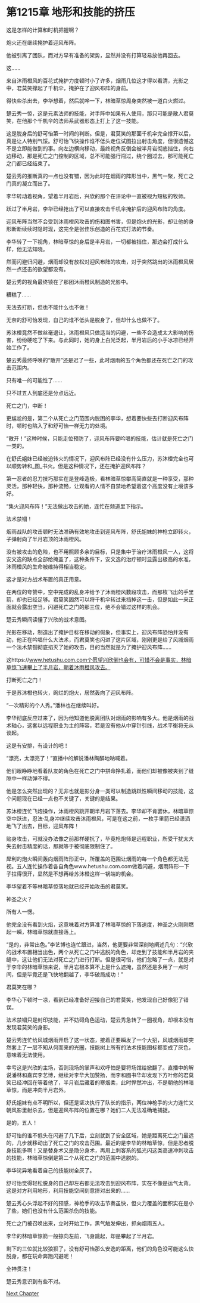 # 第1215章 地形和技能的挤压

这是怎样的计算和时机把握啊？

炮火还在继续掩护着迎风布阵。

他被引离了团队，而对方早有准备的架势，显然并没有打算轻易放他再回去。

这……

来自沐雨橙风的百花式掩护力度顿时小了许多，烟雨几位这才得以看清，光影之中，君莫笑撑起了千机伞，掩护在了迎风布阵的身前。

得快些杀出去，李华想着，然后就哗一下，林暗草惊周身突然被一道白火燃过。

楚云秀一惊，这是元素法师的技能，对手阵中如果有人使用，那只可能是散人君莫笑，在他那个千机伞的法师系武器形态上打上了这一技能。

这是脱身后的舒可怡第一时间的判断。但是，君莫笑的那面千机伞完全撑开以后，真是让人特别气馁。舒可怡飞快操作谁不低头走位试图拉出射击角度，但很遗憾这不是立即能做到的事。向左边横向移动，最终视角反倒会被半月岩彻底挡住，向右边移动，那是死亡之门控制的区域，总不可能强行闯过，绕个圈过去，那可能死亡之门都已经结束了。

楚云秀的推断真的一点也没有错，因为此时在烟雨的阵形当中，黑气一聚，死亡之门真的凝立而出了。

李华转动着视角，望着半月岩后，兴欣的那个在评论中一直被视为短板的牧师。

跃过了半月岩，李华已经抢出了可以直接攻击千机伞掩护后的迎风布阵的角度。

迎风布阵当然不会受到沐雨橙风攻击的伤和图书害，但是炮火的光影，却让他的身形断断续续时隐时现，这完全是张佳乐创造的百花式打法的节奏。

李华转了一下视角，林暗草惊的身后是半月岩，一切都被挡住，那边会打成什么样，他无法知晓。

然而闪避归闪避，烟雨却没有放松对迎风布阵的攻击，对于突然跳出的沐雨橙风居然一点还击的欲望都没有。

楚云秀的视角最终锁在了那团沐雨橙风制造的光影中。

糟糕了……

无法去打断，但也不能什么也不做！

无奈的舒可怡发现，自己的谁不低头是脱身了，但却什么也做不了。

苏沐橙竟然不做丝毫退让，沐雨橙风只做适当的闪避，一些不会造成太大影响的伤害，纷纷硬吃了下来。与此同时，她的身上白光泛起，半月岩后的小手冰凉已经开始工作了。

楚云秀最终呼唤的“散开”还是迟了一些，此时烟雨的五个角色都还在死亡之门的攻击范围内。

只有唯一的可能性了……

只不过五人到底还是分点远近。

死亡之门，中断！

更尴尬的是，第二个从死亡之门范围内脱困的李华，想着要快些去打断迎风布阵时，顿时也陷入了和舒可怡一样无力的处境。

“散开！”这种时候，只能走位预防了，迎风布阵要吟唱的技能，估计就是死亡之门一类的。

在舒氏姐妹已经被迫转火的情况下，迎风布阵已经没有什么压力，苏沐橙完全也可以顺势转和_图_书火。但是这种情况下，还在掩护迎风布阵？

第一忍者的忍刀技巧那实在是登峰造极，看林暗草惊攀高简直就是一种享受，那种灵活，那种轻快，那种流畅，让观看的人情不自禁地希望着这个高度没有止境该多好。

“集火迎风布阵！”无法做出攻击的她，连忙在频道里下指示。

法术禁锢！

烟雨战队的攻击顿时无法准确有效地攻击到迎风布阵，舒氏姐妹的神枪立即转火，子弹射向了半月岩顶的沐雨橙风。

没有被攻击的危险，也不用照顾多余的目标，只是集中于治疗沐雨橙风一人，这将安文逸的缺点全部给掩盖了，这种条件下，安文逸的治疗顿时显露出极高的水准，沐雨橙风的生命被维持得相当稳定。

这才是对方战术布置的真正用意。

在两位的夸赞中，空中完成的乱身冲给予了沐雨橙风数段攻击，而那枚飞出的手里箭，却也已经足够。君莫笑固然可以将千机伞转过来挡掉这一击，但是如此一来正面就会露出空当，闪避死亡之门的那三位，绝不会错过这样的机会。

楚云秀瞬间读懂了兴欣的战术意图。

光影在移动，制造出了掩护目标在移动的假象，但事实上，迎风布阵恐怕并没有动，他正在吟唱什么大法术，而君莫笑也闪进了这片区域，刚刚更是给了风城烟雨一个法术禁锢彻底掐灭了她的攻击，目的当然就是为了掩护迎风布阵……

这https://www.hetushu.com.com个愿望兴欣倒也会有，可惜不会是事实，林暗草惊飞速攀上了半月岩，朝着沐雨橙风攻去。

打断死亡之门！

于是苏沐橙也转火，绚烂的炮火，居然轰向了迎风布阵。

“一次精彩的个人秀。”潘林也在继续叫好。

李华彻底反应过来了，因为他知道他脱离团队对烟雨的影响有多大。他是烟雨的战术轴心，这套以远程职业为主的阵容，若是没有他从中穿针引线，战术平衡将无从谈起。

这是有安排，有设计的吧！

“漂亮，太漂亮了！”直播中的解说潘林陶醉地呐喊着。

他们眼睁睁地看着队友的角色在死亡之门中拼命挣扎着，而他们却被像被夹到了缝隙中一样动弹不得。

他是怎么突然出现的？无非也就是影分身一类可以制造跳跃性瞬间移动的技能，这个问题现在已经一点也不关键了，关键的是结果。

苏沐橙连忙飞炮操作，沐雨橙风跳开朝半月岩下落去。李华却不肯罢休，林暗草惊空中跃进，忍法·乱身冲继续攻击沐雨橙风，可是在这之前，一枚手里箭已经潇洒地飞了出去，目标，迎风布阵！

贴身攻击，可就没办法像之前那样硬抗了，毕竟枪炮师是远程职业，所受干扰太大失去射击精度的话，那就等于被彻底限制住了。

犀利的炮火瞬间轰向烟雨阵形正中，所覆盖的范围让烟雨的每一个角色都无法无视。五人连忙操作着各自角色www.hetushu.com.com做着闪避，烟雨阵形一下子拉得很开，显然是不想再给苏沐橙这样一锅端的机会。

李华望着不等林暗草惊落地就已经开始攻击的君莫笑。

神圣之火？

所有人一愣。

他完全没有看到火焰，这意味着对方算准了林暗草惊的下落速度，神圣之火刚刚燃起一瞬，林暗草惊就直接落上。

“是的，非常出色。”李艺博也连忙跟进，当然，他更要非常深刻地阐述几句：“兴欣的战术布置相当出色，两个从死亡之门中逃脱的角色，却走到了技能和半月岩的夹缝中，这让他们无法对死亡之门进行打断。但是很可惜，他们忽略了一点，就是对于李华的林暗草惊来说，半月岩根本算不上是什么遮掩，虽然还是多用了一点时间，但是毕竟还是飞快地翻越了，李华破局成功！”

君莫笑在哪？

李华心下顿时一凉，看到已经准备好迎接自己的君莫笑，他发现自己好像犯了错误。

法术禁锢只是封印技能，并不妨碍角色运动，楚云秀急转了一圈视角，却根本没有发现君莫笑的身影。

楚云秀连忙给风城烟雨开启了这一状态，接着正要瞬发了一个大招，风城烟雨却突然套上了一层不知从何而来的光圈，技能树上所有的法术技能图标都变成了灰色，意味着无法使用。

幸亏这是兴欣的主场，否则现场的掌声和欢呼怕是要将场馆给掀翻了。直播中的解说潘林和嘉宾李艺博，继续对李华大加赞扬，而李和图书华却发现下方叶修的君莫笑已经冲回在等着他了，半月岩后藏着的寒烟柔，此时悍然冲出，不是朝他的林暗草惊，而是冲向半月岩外。

舒氏姐妹有点不明所以，但还是坚决执行了队长的指示，两位神枪手的火力连忙又朝风影里射杀去，但是迎风布阵的位置在哪？她们二人无法准确地捕捉。

是的，五人！

舒可怡的谁不低头在闪避了几下后，立刻就到了安全区域，她是距离死亡之门最远的，几步就移动出了死亡之门的攻击范围。最近的是李华的林暗草惊，但是忍者脱身技能多啊！又是替身术又是隐分身术，再用上刺客系的弧光闪这类高速冲刺攻击的技能，林暗草惊倒是第二个从死亡之门的范围中逃脱的。

李华诧异地看着自己的技能树全灰了。

舒可怡觉得轻松脱身的自己却左右都无法攻击到迎风布阵，实在不像是运气太背。这是对方利用地形，利用技能空间刻意挤对出来的……

楚云秀心头浮起不好的预感，神枪手的攻击节奏虽快，但火力覆盖的面积实在是小了些，她们也没有什么范围杀伤的技能。

死亡之门被召唤出来，立时开始工作，黑气触发伸出，抓向烟雨五人。

李华的林暗草惊箭一般掠向左前，飞身跳起，却是攀起了半月岩。

剩下的三位就比较狼狈了，没有舒可怡那么安逸的距离，他们的角色没可能这么快脱身，都在玩命奔跑闪避呢！

全神贯注！

楚云秀意识到有些不对。



[Next Chapter](%E7%AC%AC1216%E7%AB%A0%20%E6%94%80%E5%B2%A9%E7%9A%84%E6%9E%97%E6%9A%97%E8%8D%89%E6%83%8A.md)